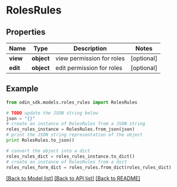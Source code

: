 # RolesRules


## Properties

Name | Type | Description | Notes
------------ | ------------- | ------------- | -------------
**view** | **object** | view permission for roles | [optional] 
**edit** | **object** | edit permission for roles | [optional] 

## Example

```python
from odin_sdk.models.roles_rules import RolesRules

# TODO update the JSON string below
json = "{}"
# create an instance of RolesRules from a JSON string
roles_rules_instance = RolesRules.from_json(json)
# print the JSON string representation of the object
print RolesRules.to_json()

# convert the object into a dict
roles_rules_dict = roles_rules_instance.to_dict()
# create an instance of RolesRules from a dict
roles_rules_form_dict = roles_rules.from_dict(roles_rules_dict)
```
[[Back to Model list]](../README.md#documentation-for-models) [[Back to API list]](../README.md#documentation-for-api-endpoints) [[Back to README]](../README.md)


